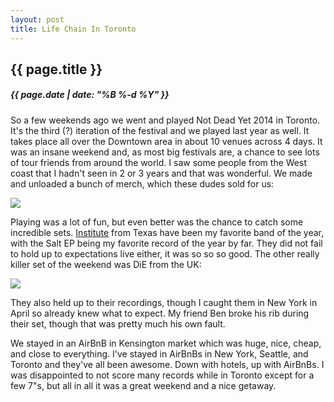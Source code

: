 ```yaml
---
layout: post
title: Life Chain In Toronto
---
```

{{ page.title }}
----------------
<h5>{{ page.date | date: "%B %-d %Y" }}</h5>

So a few weekends ago we went and played Not Dead Yet 2014 in Toronto. It's the third
(?) iteration of the festival and we played last year as well. It takes place all
over the Downtown area in about 10 venues across 4 days. It was an insane weekend
and, as most big festivals are, a chance to see lots of tour friends from around
the world. I saw some people from the West coast that I hadn't seen in 2 or 3 years
and that was wonderful. We made and unloaded a bunch of merch, which these dudes
sold for us:

<img src="/images/MerchBoyz.gif">

Playing was a lot of fun, but even better was the chance to catch some incredible
sets. <a href="http://institute.bandcamp.com/">Institute</a> from Texas have
been my favorite band of the year, with the Salt EP being my favorite record of
the year by far. They did not fail to hold up to expectations live either, it was
so so so good. The other really killer set of the weekend was DiE from the UK:

<img src="DieInToronto.jpg">

They also held up to their recordings, though I caught them in New York in April
so already knew what to expect. My friend Ben broke his rib during their set,
though that was pretty much his own fault.

We stayed in an AirBnB in Kensington market which was huge, nice, cheap, and
close to everything. I've stayed in AirBnBs in New York, Seattle, and Toronto and
they've all been awesome. Down with hotels, up with AirBnBs. I was disappointed to
not score many records while in Toronto except for a few 7"s, but all in all it was
a great weekend and a nice getaway.
